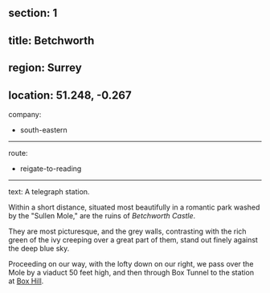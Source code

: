 section: 1
----
title: Betchworth
----
region: Surrey
----
location: 51.248, -0.267
----
company:
- south-eastern
----
route:
- reigate-to-reading
----
text: A telegraph station.

Within a short distance, situated most beautifully in a romantic park washed by the "Sullen Mole," are the ruins of *Betchworth Castle*.

They are most picturesque, and the grey walls, contrasting with the rich green of the ivy creeping over a great part of them, stand out finely against the deep blue sky.

Proceeding on our way, with the lofty down on our right, we pass over the Mole by a viaduct 50 feet high, and then through Box Tunnel to the station at [Box Hill](/stations/box-hill).
